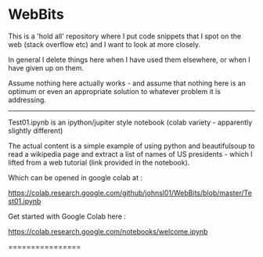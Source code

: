 # WebBits

This is a 'hold all' repository where I put code snippets that I spot on the web (stack overflow etc) 
and I want to look at more closely.

In general I delete things here when I have used them elsewhere, or when I have given up on them.

Assume nothing here actually works - and assume that nothing here is an optimum or even an appropriate 
solution to whatever problem it is addressing.

---------------

Test01.ipynb is an ipython/jupiter style notebook (colab variety - apparently slightly different)

The actual content is a simple example of using python and beautifulsoup to read a wikipedia page and
extract a list of names of US presidents - which I lifted from a web tutorial 
(link provided in the notebook). 

Which can be opened in google colab at : 

https://colab.research.google.com/github/johnsl01/WebBits/blob/master/Test01.ipynb

Get started with Google Colab here : 

https://colab.research.google.com/notebooks/welcome.ipynb

================
